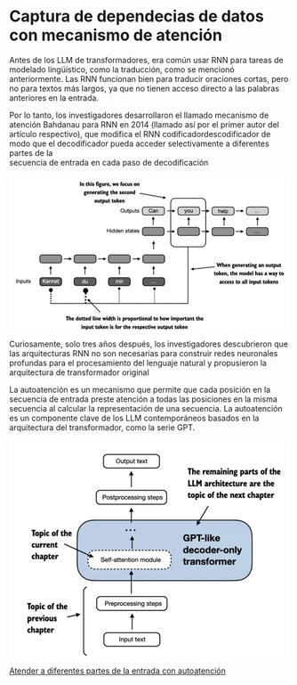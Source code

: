 # Captura de dependecias de datos con mecanismo de atención
Antes  de  los  LLM  de  transformadores,  era  común  usar  RNN  para  tareas  de  modelado  lingüístico,  como  la  traducción,  como  se  mencionó  anteriormente.  Las  RNN  funcionan  bien  para  traducir  oraciones  cortas,  pero  no  para  textos  más  largos,  ya  que  no  tienen  acceso  directo  a  las  palabras  anteriores  en  la  entrada.

Por  lo  tanto,  los  investigadores  desarrollaron  el  llamado  mecanismo  de  atención  Bahdanau  para  RNN  en  2014  (llamado  así  por  el  primer  autor  del  artículo  respectivo),  que  modifica  el  RNN  codificadordescodificador  de  modo  que  el  decodificador  pueda  acceder  selectivamente  a  diferentes  partes  de  la  
secuencia  de  entrada  en  cada  paso  de  decodificación 

![Texto alternativo](./imgs/3.5.png)

Curiosamente,  solo  tres  años  después,  los  investigadores  descubrieron  que  las  arquitecturas  RNN  no  son  necesarias  para  construir  redes  neuronales  profundas  para  el  procesamiento  del  lenguaje  natural  y  propusieron  la  arquitectura  de  transformador  original

La  autoatención  es  un  mecanismo  que  permite  que  cada  posición  en  la  secuencia  de  entrada  preste  atención  a  todas  las  posiciones  en  la  misma  secuencia  al  calcular  la  representación  de  una  secuencia.
La  autoatención  es  un  componente  clave  de  los  LLM  contemporáneos  basados  en  la  arquitectura  del  transformador,  como  la  serie  GPT.

![Texto alternativo](./imgs/3.6.png)


[Atender a diferentes partes de la entrada con autoatención](./3_entradas_autoatencion.ipynb)